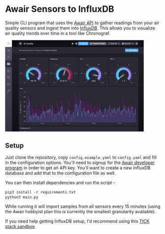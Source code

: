 # Awair Sensors to InfluxDB
Simple CLI program that uses the [Awair API](https://developer.getawair.com) to gather readings from your air quality sensors and ingest them into [InfluxDB](https://www.influxdata.com/). This allows you to visualize air quality trends over time 
in a tool like Chronograf.

<img src="docs/chronograf.png" alt="Example of data in Chronograf" width="450" />

## Setup

Just clone the repository, copy `config.example.yaml` to `config.yaml` and fill
in the configuration options. You'll need to signup for the [Awair developer program](https://developer.getawair.com) in order to get an API key. You'll want 
to create a new InfluxDB database and add that to the configuration file as well.

You can then install dependencies and run the script -

```
pip3 install -r requirements.txt 
python3 main.py
```

While running it will import samples from all sensors every 15 minutes (using 
the Awair hobbyist plan this is currently the smallest granularity available).

If you need help getting InfluxDB setup, I'd recommend using this [TICK stack 
sandbox](https://github.com/influxdata/sandbox).


